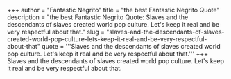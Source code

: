 +++
author = "Fantastic Negrito"
title = "the best Fantastic Negrito Quote"
description = "the best Fantastic Negrito Quote: Slaves and the descendants of slaves created world pop culture. Let's keep it real and be very respectful about that."
slug = "slaves-and-the-descendants-of-slaves-created-world-pop-culture-lets-keep-it-real-and-be-very-respectful-about-that"
quote = '''Slaves and the descendants of slaves created world pop culture. Let's keep it real and be very respectful about that.'''
+++
Slaves and the descendants of slaves created world pop culture. Let's keep it real and be very respectful about that.
